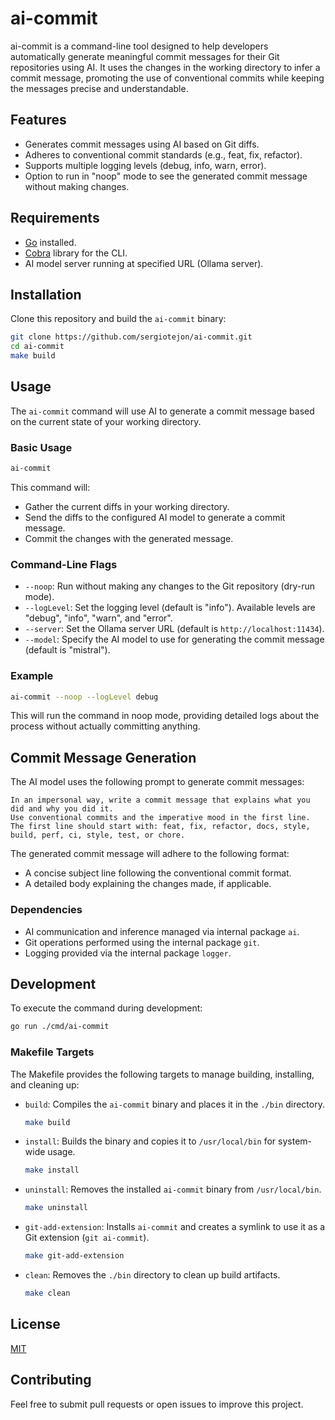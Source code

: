 # ai-commit

ai-commit is a command-line tool designed to help developers automatically generate meaningful commit messages for their Git repositories using AI. It uses the changes in the working directory to infer a commit message, promoting the use of conventional commits while keeping the messages precise and understandable.

## Features
- Generates commit messages using AI based on Git diffs.
- Adheres to conventional commit standards (e.g., feat, fix, refactor).
- Supports multiple logging levels (debug, info, warn, error).
- Option to run in "noop" mode to see the generated commit message without making changes.

## Requirements
- [Go](https://golang.org/) installed.
- [Cobra](https://github.com/spf13/cobra) library for the CLI.
- AI model server running at specified URL (Ollama server).

## Installation
Clone this repository and build the `ai-commit` binary:

```sh
git clone https://github.com/sergiotejon/ai-commit.git
cd ai-commit
make build
```

## Usage
The `ai-commit` command will use AI to generate a commit message based on the current state of your working directory.

### Basic Usage
```sh
ai-commit
```
This command will:
- Gather the current diffs in your working directory.
- Send the diffs to the configured AI model to generate a commit message.
- Commit the changes with the generated message.

### Command-Line Flags
- `--noop`: Run without making any changes to the Git repository (dry-run mode).
- `--logLevel`: Set the logging level (default is "info"). Available levels are "debug", "info", "warn", and "error".
- `--server`: Set the Ollama server URL (default is `http://localhost:11434`).
- `--model`: Specify the AI model to use for generating the commit message (default is "mistral").

### Example
```sh
ai-commit --noop --logLevel debug
```
This will run the command in noop mode, providing detailed logs about the process without actually committing anything.

## Commit Message Generation
The AI model uses the following prompt to generate commit messages:

```
In an impersonal way, write a commit message that explains what you did and why you did it.
Use conventional commits and the imperative mood in the first line.
The first line should start with: feat, fix, refactor, docs, style, build, perf, ci, style, test, or chore.
```

The generated commit message will adhere to the following format:
- A concise subject line following the conventional commit format.
- A detailed body explaining the changes made, if applicable.

### Dependencies
- AI communication and inference managed via internal package `ai`.
- Git operations performed using the internal package `git`.
- Logging provided via the internal package `logger`.

## Development
To execute the command during development:

```sh
go run ./cmd/ai-commit
```

### Makefile Targets
The Makefile provides the following targets to manage building, installing, and cleaning up:

- `build`: Compiles the `ai-commit` binary and places it in the `./bin` directory.
  ```sh
  make build
  ```
- `install`: Builds the binary and copies it to `/usr/local/bin` for system-wide usage.
  ```sh
  make install
  ```
- `uninstall`: Removes the installed `ai-commit` binary from `/usr/local/bin`.
  ```sh
  make uninstall
  ```
- `git-add-extension`: Installs `ai-commit` and creates a symlink to use it as a Git extension (`git ai-commit`).
  ```sh
  make git-add-extension
  ```
- `clean`: Removes the `./bin` directory to clean up build artifacts.
  ```sh
  make clean
  ```

## License
[MIT](LICENSE)

## Contributing
Feel free to submit pull requests or open issues to improve this project.
